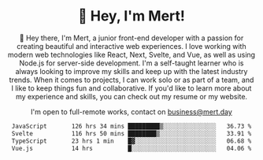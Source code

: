 <div align="center">
  <h1 align="center">👋 Hey, I'm Mert! </h1>
<p>
 🎉 Hey there, I'm Mert, a junior front-end developer with a passion for creating beautiful and interactive web experiences. I love working with modern web technologies like React, Next, Svelte, and Vue, as well as using Node.js for server-side development. I'm a self-taught learner who is always looking to improve my skills and keep up with the latest industry trends. When it comes to projects, I can work solo or as part of a team, and I like to keep things fun and collaborative. If you'd like to learn more about my experience and skills, you can check out my resume or my website.
</p>

  I'm open to full-remote works, contact on [business@mert.day](mailto:business@mert.day) 
  
<!--START_SECTION:waka-->

```txt
JavaScript       126 hrs 34 mins █████████▒░░░░░░░░░░░░░░░   36.73 %
Svelte           116 hrs 50 mins ████████▒░░░░░░░░░░░░░░░░   33.91 %
TypeScript       23 hrs 1 min    █▓░░░░░░░░░░░░░░░░░░░░░░░   06.68 %
Vue.js           14 hrs          █░░░░░░░░░░░░░░░░░░░░░░░░   04.06 %
```

<!--END_SECTION:waka-->
